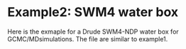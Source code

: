 # Example2: SWM4 water box

Here is the exmaple for a Drude SWM4-NDP water box for GCMC/MDsimulations. The file are similar to example1.
